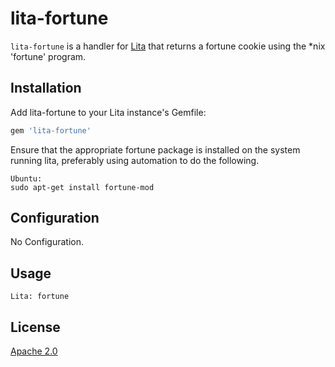 # lita-fortune

`lita-fortune` is a handler for [Lita](https://github.com/jimmycuadra/lita) that returns a fortune cookie using the \*nix 'fortune' program.

## Installation

Add lita-fortune to your Lita instance's Gemfile:
``` ruby
gem 'lita-fortune'
```

Ensure that the appropriate fortune package is installed on the system running lita, preferably using automation to do the following.
```
Ubuntu:
sudo apt-get install fortune-mod
```

## Configuration

No Configuration.

## Usage

```
Lita: fortune
```

## License

[Apache 2.0](http://www.apache.org/licenses/LICENSE-2.0)
